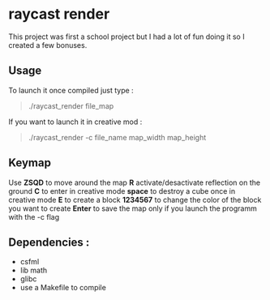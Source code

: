 raycast render
==

This project was first a school project but I had a lot of fun doing it so I created a few bonuses.


## Usage
To launch it once compiled just type :
> ./raycast_render file_map

If you want to launch it in creative mod :
> ./raycast_render -c file_name map_width map_height

## Keymap

Use **ZSQD** to move around the map
**R** activate/desactivate reflection on the ground
**C** to enter in creative mode
**space** to destroy a cube once in creative mode
**E** to create a block
**1234567** to change the color of the block you want to create
**Enter** to save the map only if you launch the programm with the -c flag

## Dependencies :
+ csfml
+ lib math
+ glibc
+ use a Makefile to compile
